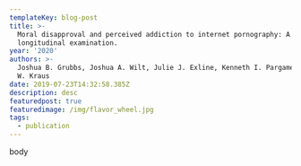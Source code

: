 ```yaml
---
templateKey: blog-post
title: >-
  Moral disapproval and perceived addiction to internet pornography: A
  longitudinal examination.
year: '2020'
authors: >-
  Joshua B. Grubbs, Joshua A. Wilt, Julie J. Exline, Kenneth I. Pargament, Shane
  W. Kraus
date: 2019-07-23T14:32:58.385Z
description: desc
featuredpost: true
featuredimage: /img/flavor_wheel.jpg
tags:
  - publication
---
```

body
